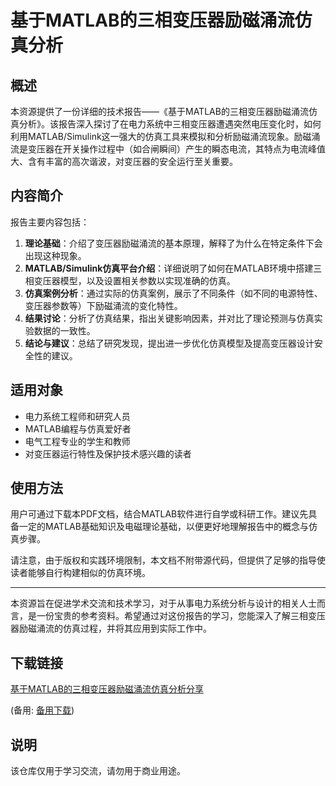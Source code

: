 # 基于MATLAB的三相变压器励磁涌流仿真分析

## 概述

本资源提供了一份详细的技术报告——《基于MATLAB的三相变压器励磁涌流仿真分析》。该报告深入探讨了在电力系统中三相变压器遭遇突然电压变化时，如何利用MATLAB/Simulink这一强大的仿真工具来模拟和分析励磁涌流现象。励磁涌流是变压器在开关操作过程中（如合闸瞬间）产生的瞬态电流，其特点为电流峰值大、含有丰富的高次谐波，对变压器的安全运行至关重要。

## 内容简介

报告主要内容包括：

1. **理论基础**：介绍了变压器励磁涌流的基本原理，解释了为什么在特定条件下会出现这种现象。
2. **MATLAB/Simulink仿真平台介绍**：详细说明了如何在MATLAB环境中搭建三相变压器模型，以及设置相关参数以实现准确的仿真。
3. **仿真案例分析**：通过实际的仿真案例，展示了不同条件（如不同的电源特性、变压器参数等）下励磁涌流的变化特性。
4. **结果讨论**：分析了仿真结果，指出关键影响因素，并对比了理论预测与仿真实验数据的一致性。
5. **结论与建议**：总结了研究发现，提出进一步优化仿真模型及提高变压器设计安全性的建议。

## 适用对象

- 电力系统工程师和研究人员
- MATLAB编程与仿真爱好者
- 电气工程专业的学生和教师
- 对变压器运行特性及保护技术感兴趣的读者

## 使用方法

用户可通过下载本PDF文档，结合MATLAB软件进行自学或科研工作。建议先具备一定的MATLAB基础知识及电磁理论基础，以便更好地理解报告中的概念与仿真步骤。

请注意，由于版权和实践环境限制，本文档不附带源代码，但提供了足够的指导使读者能够自行构建相似的仿真环境。

---

本资源旨在促进学术交流和技术学习，对于从事电力系统分析与设计的相关人士而言，是一份宝贵的参考资料。希望通过对这份报告的学习，您能深入了解三相变压器励磁涌流的仿真过程，并将其应用到实际工作中。

## 下载链接
[基于MATLAB的三相变压器励磁涌流仿真分析分享](https://pan.quark.cn/s/821ac0ba2fd2) 

(备用: [备用下载](https://pan.baidu.com/s/1BKX3siqbBAgWwLQHtgoe7w?pwd=1234))

## 说明

该仓库仅用于学习交流，请勿用于商业用途。

